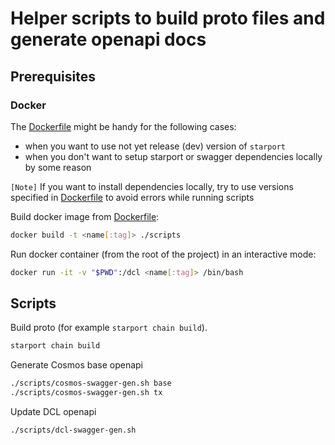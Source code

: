 # Helper scripts to build proto files and generate openapi docs

## Prerequisites

### Docker

The [Dockerfile](./Dockerfile) might be handy for the following cases:

- when you want to use not yet release (dev) version of `starport`
- when you don't want to setup starport or swagger dependencies locally by some reason

`[Note]` If you want to install dependencies locally, try to use versions specified in [Dockerfile](./Dockerfile) to avoid errors while running scripts

Build docker image from [Dockerfile](./Dockerfile):

```bash
docker build -t <name[:tag]> ./scripts
```

Run docker container (from the root of the project) in an interactive mode:

```bash
docker run -it -v "$PWD":/dcl <name[:tag]> /bin/bash
```

## Scripts

Build proto (for example `starport chain build`).

```bash
starport chain build
```

Generate Cosmos base openapi

```bash
./scripts/cosmos-swagger-gen.sh base
./scripts/cosmos-swagger-gen.sh tx
```

Update DCL openapi
```bash
./scripts/dcl-swagger-gen.sh
```